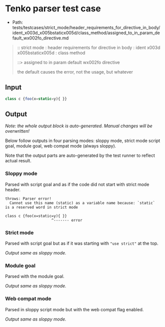 # Tenko parser test case

- Path: tests/testcases/strict_mode/header_requirements_for_directive_in_body/ident_x003d_x005bstaticx005d/class_method/assigned_to_in_param_default_wx002fo_directive.md

> :: strict mode : header requirements for directive in body : ident x003d x005bstaticx005d : class method
>
> ::> assigned to in param default wx002fo directive
>
> the default causes the error, not the usage, but whatever

## Input


`````js
class c {foo(x=static=y){ }}
`````

## Output

_Note: the whole output block is auto-generated. Manual changes will be overwritten!_

Below follow outputs in four parsing modes: sloppy mode, strict mode script goal, module goal, web compat mode (always sloppy).

Note that the output parts are auto-generated by the test runner to reflect actual result.

### Sloppy mode

Parsed with script goal and as if the code did not start with strict mode header.

`````
throws: Parser error!
  Cannot use this name (static) as a variable name because: `static` is a reserved word in strict mode

class c {foo(x=static=y){ }}
                     ^------- error
`````

### Strict mode

Parsed with script goal but as if it was starting with `"use strict"` at the top.

_Output same as sloppy mode._

### Module goal

Parsed with the module goal.

_Output same as sloppy mode._

### Web compat mode

Parsed in sloppy script mode but with the web compat flag enabled.

_Output same as sloppy mode._
